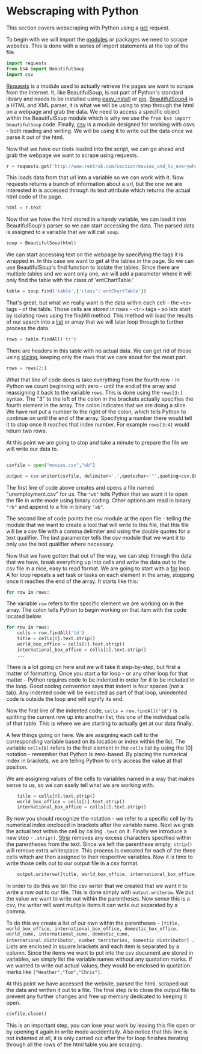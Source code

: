 # Webscraping with Python

This section covers webscraping with Python using a [get](http://www.w3schools.com/tags/ref_httpmethods.asp) request. 

To begin with we will import the [modules](http://docs.python.org/2/tutorial/modules.html) or packages we need to scrape websites. This is done with a series of import statements at the top of the file. 

```Python
import requests
from bs4 import BeautifulSoup
import csv
```

[Requests](http://requests.readthedocs.org/en/latest/) is a module used to actually retrieve the pages we want to scrape from the Internet. It, like BeautifulSoup, is not part of Python's standard library and needs to be installed using [easy_install](http://pythonhosted.org/setuptools/easy_install.html) or [pip](http://www.pip-installer.org/en/latest/). [BeautifulSoup4](http://www.crummy.com/software/BeautifulSoup/) is a HTML and XML parser, it is what we will be using to step through the html on a webpage and grab the data. We need to access a specific object within the BeautifulSoup module which is why we use the ```from bs4 import BeautifulSoup``` code. Finally, [csv](http://docs.python.org/2/library/csv.html) is a module designed for working with csvs - both reading and writing. We will be using it to write out the data once we parse it out of the html.

Now that we have our tools loaded into the script, we can go ahead and grab the webpage we want to scrape using requests.

```Python
r = requests.get('http://www.rentrak.com/section/movies_and_tv_everywhere/top_entertainment_rankings.html')
```

This loads data from that url into a variable so we can work with it. Now requests returns a bunch of information about a url, but the one we are interested in is accessed through its text attribute which returns the actual html code of the page.

```Python
html = r.text
```

Now that we have the html stored in a handy variable, we can load it into BeautifulSoup's parser so we can start accessing the data. The parsed data is assigned to a variable that we will call ```soup```.

```Python
soup = BeautifulSoup(html)
```

We can start accessing text on the webpage by specifying the tags it is wrapped in. In this case we want to get at the tables in the page. So we can use BeautifulSoup's find function to isolate the tables. Since there are multiple tables and we want only one, we will add a parameter where it will only find the table with the class of 'entChartTable.'

```Python
table = soup.find('table',{'class':'entChartTable'})
```

That's great, but what we really want is the data within each cell - the ```<td>``` tags - of the table. Those cells are stored in rows - ```<tr>``` tags - so lets start by isolating rows using the findAll method. This method will load the results of our search into a [list](http://docs.python.org/2/tutorial/introduction.html#lists) or array that we will later loop through to further process the data. 

```Python
rows = table.findAll('tr')
```

There are headers in this table with no actual data. We can get rid of those using [slicing](http://forums.udacity.com/questions/2017002/python-101-unit-1-understanding-indices-and-slicing), keeping only the rows that we care about for the most part.

```Python
rows = rows[2:]
```

What that line of code does is take everything from the fourth row - in Python we count beginning with zero - until the end of the array and reassigning it back to the variable ```rows```. This is done using the ```rows[3:]``` syntax. The "3" to the left of the colon in the brackets actually specifies the fourth element in the array. The colon indicates that we are doing a slice. We have not put a number to the right of the colon, which tells Python to continue on until the end of the array. Specifying a number there would tell it to stop once it reaches that index number. For example ```rows[3:4]``` would return two rows.

At this point we are going to stop and take a minute to prepare the file we will write our data to.

```Python

csvfile = open("movies.csv","wb")

output = csv.writer(csvfile, delimiter=',',quotechar='"',quoting=csv.QUOTE_MINIMAL)

```

The first line of code above creates and opens a file named "unemployment.csv" for us. The ```"wb"``` tells Python that we want it to open the file in write mode using binary coding. Other options are read in binary ```"rb"``` and append to a file in binary ```"ab"```.

The second line of code points the csv module at the open file - telling the module that we want to create a tool that will write to this file, that this file will be a csv file with a comma delimiter and using the double quotes for a text qualifier. The last paramenter tells the csv module that we want it to only use the text qualifier where necessary.

Now that we have gotten that out of the way, we can step through the data that we have, break everything up into cells and write the data out to the csv file in a nice, easy to read format. We are going to start with a [for](http://learnpythonthehardway.org/book/ex32.html) loop. A for loop repeats a set task or tasks on each element in the array, stopping once it reaches the end of the array. It starts like this:

```Python
for row in rows:
```

The variable ```row``` refers to the specific element we are working on in the array. The colon tells Python to begin working on that item with the code located below.

```Python
for row in rows:
    cells = row.findAll('td')
    title = cells[0].text.strip()
    world_box_office = cells[1].text.strip()
    international_box_office = cells[2].text.strip()
    ...
```

There is a lot going on here and we will take it step-by-step, but first a matter of formatting. Once you start a for loop - or any other loop for that matter - Python requires code to be indented in order for it to be included in the loop. Good coding convention says that indent is four spaces (not a tab). Any indented code will be executed as part of that loop, unindented code is outside the loop and will signify its end.

Now the first line of the indented code, ```cells = row.findAll('td')``` is splitting the current row up into another list, this one of the individual cells of that table. This is where we are starting to actually get at our data finally.

A few things going on here. We are assigning each cell to the corresponding variable based on its location or index within the list. The variable ```cells[0]``` refers to the first element in the ```cells``` list by using the [0] notation - remember that Python is zero-based. By placing the numerical index in brackets, we are telling Python to only access the value at that position. 

We are assigning values of the cells to variables named in a way that makes sense to us, so we can easily tell what we are working with.

```Python
    title = cells[0].text.strip()
    world_box_office = cells[1].text.strip()
    international_box_office = cells[2].text.strip()
```

By now you should recognize the notation - we refer to a specific cell by its numerical index enclosed in brackets after the variable name. Next we grab the actual text within the cell by calling ```.text``` on it. Finally we introduce a new step - ```.strip()```. [Strip](http://www.tutorialspoint.com/python/string_strip.htm) removes any excess characters specified within the parentheses from the text. Since we left the parenthese empty, ```strip()``` will remove extra whitespace. This process is executed for each of the three cells which are then assigned to their respective variables. Now it is time to write those cells out to our output file in a csv format.

```Python
    output.writerow([title, world_box_office, international_box_office, domestic_box_office, world_cume, international_cume, domestic_cume, international_distributor, number_territories, domestic_distributor])
 ```

 In order to do this we tell the csv writer that we created that we want it to write a row out to our file. This is done simply with ```output.writerow```. We put the value we want to write out within the parentheses. Now sense this is a csv, the writer will want multiple items it can write out separated by a comma. 

 To do this we create a list of our own within the parentheses - ```[title, world_box_office, international_box_office, domestic_box_office, world_cume, international_cume, domestic_cume, international_distributor, number_territories, domestic_distributor] ```. Lists are enclosed in square brackets and each item is separated by a column. Since the items we want to put into the csv document are stored in variables, we simply list the variable names without any quotation marks. If we wanted to write out actual values, they would be enclosed in quotation marks like ```["Heather","Tom","Chris"]```.

 At this point we have accessed the website, parsed the html, scraped out the data and written it out to a file. The final step is to close the output file to prevent any further changes and free up memory dedicated to keeping it open.

 ```Python
 csvfile.close()
 ```

 This is an important step, you can lose your work by leaving this file open or by opening it again in write mode accidentally. Also notice that this line is not indented at all, it is only carried out after the for loop finishes iterating through all the rows of the html table you are scraping.
